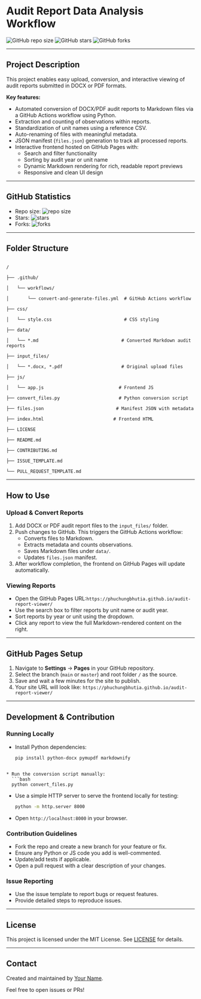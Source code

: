 # Audit Report Data Analysis Workflow

![GitHub repo size](https://img.shields.io/github/repo-size/phuchungbhutia/audit-report-viewer)
![GitHub stars](https://img.shields.io/github/stars/phuchungbhutia/audit-report-viewer?style=social)
![GitHub forks](https://img.shields.io/github/forks/phuchungbhutia/audit-report-viewer?style=social)

---

## Project Description

This project enables easy upload, conversion, and interactive viewing of audit reports submitted in DOCX or PDF formats.

**Key features:**

- Automated conversion of DOCX/PDF audit reports to Markdown files via a GitHub Actions workflow using Python.
- Extraction and counting of observations within reports.
- Standardization of unit names using a reference CSV.
- Auto-renaming of files with meaningful metadata.
- JSON manifest (`files.json`) generation to track all processed reports.
- Interactive frontend hosted on GitHub Pages with:
  - Search and filter functionality
  - Sorting by audit year or unit name
  - Dynamic Markdown rendering for rich, readable report previews
  - Responsive and clean UI design

---

## GitHub Statistics

- Repo size: ![repo size](https://img.shields.io/github/repo-size/phuchungbhutia/audit-report-viewer)
- Stars: ![stars](https://img.shields.io/github/stars/phuchungbhutia/audit-report-viewer?style=social)
- Forks: ![forks](https://img.shields.io/github/forks/phuchungbhutia/audit-report-viewer?style=social)

---

## Folder Structure

```

/

├── .github/

│   └── workflows/

│       └── convert-and-generate-files.yml  # GitHub Actions workflow

├── css/

│   └── style.css                           # CSS styling

├── data/

│   └── *.md                               # Converted Markdown audit reports

├── input_files/

│   └── *.docx, *.pdf                      # Original upload files

├── js/

│   └── app.js                            # Frontend JS

├── convert_files.py                      # Python conversion script

├── files.json                           # Manifest JSON with metadata

├── index.html                          # Frontend HTML

├── LICENSE

├── README.md

├── CONTRIBUTING.md

├── ISSUE_TEMPLATE.md

└── PULL_REQUEST_TEMPLATE.md

```

---

## How to Use

### Upload & Convert Reports

1. Add DOCX or PDF audit report files to the `input_files/` folder.
2. Push changes to GitHub. This triggers the GitHub Actions workflow:
   - Converts files to Markdown.
   - Extracts metadata and counts observations.
   - Saves Markdown files under `data/`.
   - Updates `files.json` manifest.
3. After workflow completion, the frontend on GitHub Pages will update automatically.

### Viewing Reports

- Open the GitHub Pages URL:`https://phuchungbhutia.github.io/audit-report-viewer/`
- Use the search box to filter reports by unit name or audit year.
- Sort reports by year or unit using the dropdown.
- Click any report to view the full Markdown-rendered content on the right.

---

## GitHub Pages Setup

1. Navigate to **Settings** → **Pages** in your GitHub repository.
2. Select the branch (`main` or `master`) and root folder `/` as the source.
3. Save and wait a few minutes for the site to publish.
4. Your site URL will look like:
   `https://phuchungbhutia.github.io/audit-report-viewer/`

---

## Development & Contribution

### Running Locally

- Install Python dependencies:

  ```bash
  pip install python-docx pymupdf markdownify
  ```

```

* Run the conversion script manually:
  ```bash
  python convert_files.py
```

* Use a simple HTTP server to serve the frontend locally for testing:
  ```bash
  python -m http.server 8000
  ```
* Open `http://localhost:8000` in your browser.

### Contribution Guidelines

* Fork the repo and create a new branch for your feature or fix.
* Ensure any Python or JS code you add is well-commented.
* Update/add tests if applicable.
* Open a pull request with a clear description of your changes.

### Issue Reporting

* Use the issue template to report bugs or request features.
* Provide detailed steps to reproduce issues.

---

## License

This project is licensed under the MIT License. See [LICENSE](https://chatgpt.com/c/LICENSE) for details.

---

## Contact

Created and maintained by [Your Name](https://github.com/phuchungbhutia).

Feel free to open issues or PRs!
